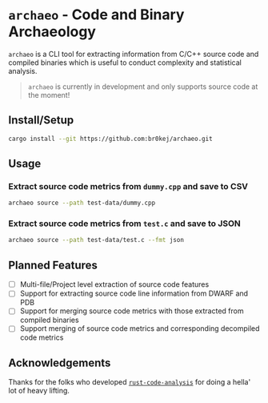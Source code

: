 # `archaeo` - Code and Binary Archaeology

`archaeo` is a CLI tool for extracting information from C/C++ source code and compiled 
binaries which is useful to conduct complexity and statistical analysis.

> `archaeo` is currently in development and only supports source code
> at the moment!

## Install/Setup

```bash
cargo install --git https://github.com:br0kej/archaeo.git
```

## Usage 

### Extract source code metrics from `dummy.cpp` and save to CSV
```bash
archaeo source --path test-data/dummy.cpp 
```

### Extract source code metrics from `test.c` and save to JSON 
```bash
archaeo source --path test-data/test.c --fmt json 
```

## Planned Features

- [ ] Multi-file/Project level extraction of source code features
- [ ] Support for extracting source code line information from DWARF and PDB
- [ ] Support for merging source code metrics with those extracted from compiled binaries
- [ ] Support merging of source code metrics and corresponding decompiled code metrics

## Acknowledgements

Thanks for the folks who developed [`rust-code-analysis`](https://github.com/mozilla/rust-code-analysis)
for doing a hella' lot of heavy lifting.



